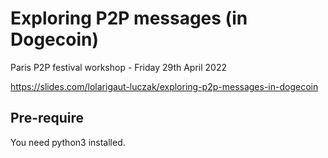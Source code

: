 # Exploring P2P messages (in Dogecoin)

Paris P2P festival workshop - Friday 29th April 2022

https://slides.com/lolarigaut-luczak/exploring-p2p-messages-in-dogecoin

## Pre-require

You need python3 installed.